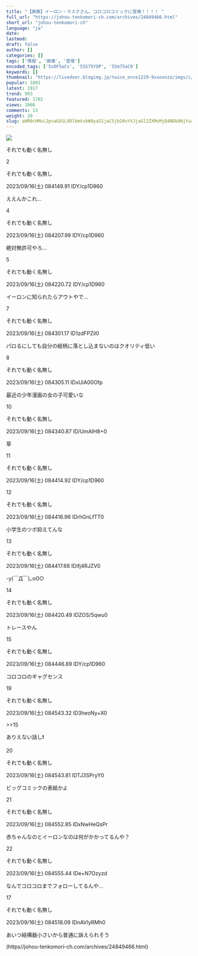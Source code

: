 ```yaml
---
title: "【画像】イーロン・マスクさん、コロコロコミックに登場！！！！ "
full_url: "https://johou-tenkomori-ch.com/archives/24849466.html"
short_url: "johou-tenkomori-ch"
language: "ja"
date: 
lastmod: 
draft: false
author: []
categories: []
tags: ['情報', '画像', '登場']
encoded_tags: ['5oOF5aCx', '55S75YOP', '55m75aC0']
keywords: []
thumbnail: "https://livedoor.blogimg.jp/twice_once1229-9vxoxnzo/imgs/c/a/ca70dfbc-s.jpg"
popular: 1601
latest: 1917
trend: 993
featured: 1702
views: 1066
comments: 13
weight: 20
slug: aHR0cHMvL2pvaG91LXRlbmtvbW9yaS1jaC5jb20vYXJjaGl2ZXMvMjQ4NDk0NjYuaHRtbA==
---
```


![](https://livedoor.blogimg.jp/twice_once1229-9vxoxnzo/imgs/c/a/ca70dfbc-s.jpg)

<div><p>それでも動く名無し</p><p class='t_h'>2 <p>それでも動く名無し</p> <p> 2023/09/16(土) 084149.91 IDY/cp1D960</p></p> <p class='t_b'> ええんかこれ… </p> <p class='t_h'>4 <p>それでも動く名無し</p> <p> 2023/09/16(土) 084207.99 IDY/cp1D960</p></p> <p class='t_b'> 絶対無許可やろ… </p> <p class='t_h'>5 <p>それでも動く名無し</p> <p> 2023/09/16(土) 084220.72 IDY/cp1D960</p></p> <p class='t_b'> イーロンに知られたらアウトやで… </p> <p class='t_h'>7 <p>それでも動く名無し</p> <p> 2023/09/16(土) 084301.17 ID1zdFPZiI0</p></p> <p class='t_b'> パロるにしても自分の絵柄に落とし込まないのはクオリティ低い </p> <p class='t_h'>8 <p>それでも動く名無し</p> <p> 2023/09/16(土) 084305.11 IDxUiA00Ofp</p></p> <p class='t_b'> 最近の少年漫画の女の子可愛いな </p> <p class='t_h'>10 <p>それでも動く名無し</p> <p> 2023/09/16(土) 084340.87 ID/UmAIH8+0</p></p> <p class='t_b'> 草 </p> <p class='t_h'>11 <p>それでも動く名無し</p> <p> 2023/09/16(土) 084414.92 IDY/cp1D960</p></p> <p class='t_h'>12 <p>それでも動く名無し</p> <p> 2023/09/16(土) 084416.96 IDrhGnLfTT0</p></p> <p class='t_b'> 小学生のツボ抑えてんな </p> <p class='t_h'>13 <p>それでも動く名無し</p> <p> 2023/09/16(土) 084417.68 IDifj4RJZV0</p></p> <p class='t_b'> -y(￣Д￣)｡oO○ </p> <p class='t_h'>14 <p>それでも動く名無し</p> <p> 2023/09/16(土) 084420.49 IDZOS/5qwu0</p></p> <p class='t_b'> トレースやん </p> <p class='t_h'>15 <p>それでも動く名無し</p> <p> 2023/09/16(土) 084446.89 IDY/cp1D960</p></p> <blockquote class='imgur-embed-pub'></blockquote> <p>コロコロのギャグセンス</p> <p class='t_h t_i'>19 <p>それでも動く名無し</p> <p> 2023/09/16(土) 084543.32 ID3heoNy+X0</p></p> <p class='t_b t_i'> <p class='anchor'>>>15</p> ありえない話し❗ </p> <p class='t_h'>20 <p>それでも動く名無し</p> <p> 2023/09/16(土) 084543.81 IDTJ3SPryY0</p></p> <p class='t_b'> ビッグコミックの表紙かよ </p> <p class='t_h'>21 <p>それでも動く名無し</p> <p> 2023/09/16(土) 084552.85 IDxNwHeQsPr</p></p> <p class='t_b'> 赤ちゃんなのとイーロンなのは何がかかってるんや？ </p> <p class='t_h'>22 <p>それでも動く名無し</p> <p> 2023/09/16(土) 084555.44 IDe+N7Ozyzd</p></p> <p class='t_b'> なんでコロコロまでフォローしてるんや… </p> <p class='t_h'>17 <p>それでも動く名無し</p> <p> 2023/09/16(土) 084518.09 IDnAVlyRMh0</p></p> <p class='t_b'> あいつ結構器小さいから普通に訴えられそう </p> </div>

(https//johou-tenkomori-ch.com/archives/24849466.html)
